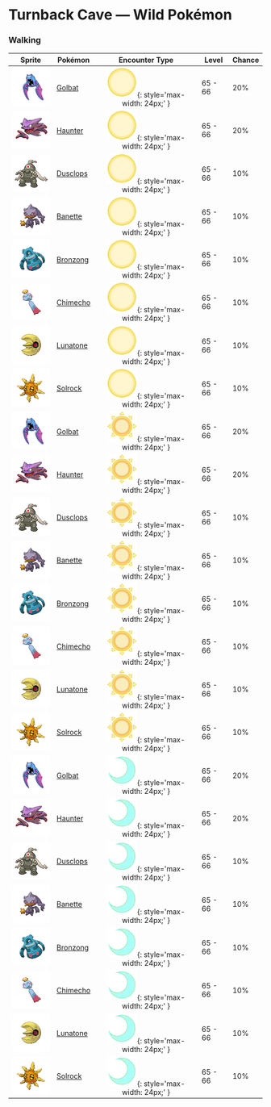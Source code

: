 # Turnback Cave — Wild Pokémon

### Walking

| Sprite | Pokémon | Encounter Type | Level | Chance |
|:------:|---------|:--------------:|-------|--------|
| ![Golbat](../../assets/sprites/golbat/front.gif "Golbat: Its sharp fangs puncture the toughest of hides and have small holes for greedily sucking blood.") | [Golbat](../../pokemon/golbat.md/) | ![Morning](../../assets/encounter_types/morning.png "Morning"){: style='max-width: 24px;' } | 65 - 66 | 20% |
| ![Haunter](../../assets/sprites/haunter/front.gif "Haunter: It likes to lurk in the dark and tap shoulders with a gaseous hand. Its touch causes endless shuddering.") | [Haunter](../../pokemon/haunter.md/) | ![Morning](../../assets/encounter_types/morning.png "Morning"){: style='max-width: 24px;' } | 65 - 66 | 20% |
| ![Dusclops](../../assets/sprites/dusclops/front.gif "Dusclops: It seeks drifting will-o’-the-wisps and sucks them into its empty body. What happens inside is a mystery.") | [Dusclops](../../pokemon/dusclops.md/) | ![Morning](../../assets/encounter_types/morning.png "Morning"){: style='max-width: 24px;' } | 65 - 66 | 10% |
| ![Banette](../../assets/sprites/banette/front.gif "Banette: A doll that became a Pokémon over its grudge from being junked. It seeks the child that disowned it.") | [Banette](../../pokemon/banette.md/) | ![Morning](../../assets/encounter_types/morning.png "Morning"){: style='max-width: 24px;' } | 65 - 66 | 10% |
| ![Bronzong](../../assets/sprites/bronzong/front.gif "Bronzong: It brought rains by opening portals to another world. It was revered as a bringer of plentiful harvests.") | [Bronzong](../../pokemon/bronzong.md/) | ![Morning](../../assets/encounter_types/morning.png "Morning"){: style='max-width: 24px;' } | 65 - 66 | 10% |
| ![Chimecho](../../assets/sprites/chimecho/front.gif "Chimecho: Its cries echo inside its hollow body to emerge as beautiful notes for startling and repelling foes.") | [Chimecho](../../pokemon/chimecho.md/) | ![Morning](../../assets/encounter_types/morning.png "Morning"){: style='max-width: 24px;' } | 65 - 66 | 10% |
| ![Lunatone](../../assets/sprites/lunatone/front.gif "Lunatone: Because it turns active on nights of the full moon, it is said to have some link to the lunar phases.") | [Lunatone](../../pokemon/lunatone.md/) | ![Morning](../../assets/encounter_types/morning.png "Morning"){: style='max-width: 24px;' } | 65 - 66 | 10% |
| ![Solrock](../../assets/sprites/solrock/front.gif "Solrock: A new Pokémon species, rumored to be from the sun. It gives off light while spinning.") | [Solrock](../../pokemon/solrock.md/) | ![Morning](../../assets/encounter_types/morning.png "Morning"){: style='max-width: 24px;' } | 65 - 66 | 10% |
| ![Golbat](../../assets/sprites/golbat/front.gif "Golbat: Its sharp fangs puncture the toughest of hides and have small holes for greedily sucking blood.") | [Golbat](../../pokemon/golbat.md/) | ![Day](../../assets/encounter_types/day.png "Day"){: style='max-width: 24px;' } | 65 - 66 | 20% |
| ![Haunter](../../assets/sprites/haunter/front.gif "Haunter: It likes to lurk in the dark and tap shoulders with a gaseous hand. Its touch causes endless shuddering.") | [Haunter](../../pokemon/haunter.md/) | ![Day](../../assets/encounter_types/day.png "Day"){: style='max-width: 24px;' } | 65 - 66 | 20% |
| ![Dusclops](../../assets/sprites/dusclops/front.gif "Dusclops: It seeks drifting will-o’-the-wisps and sucks them into its empty body. What happens inside is a mystery.") | [Dusclops](../../pokemon/dusclops.md/) | ![Day](../../assets/encounter_types/day.png "Day"){: style='max-width: 24px;' } | 65 - 66 | 10% |
| ![Banette](../../assets/sprites/banette/front.gif "Banette: A doll that became a Pokémon over its grudge from being junked. It seeks the child that disowned it.") | [Banette](../../pokemon/banette.md/) | ![Day](../../assets/encounter_types/day.png "Day"){: style='max-width: 24px;' } | 65 - 66 | 10% |
| ![Bronzong](../../assets/sprites/bronzong/front.gif "Bronzong: It brought rains by opening portals to another world. It was revered as a bringer of plentiful harvests.") | [Bronzong](../../pokemon/bronzong.md/) | ![Day](../../assets/encounter_types/day.png "Day"){: style='max-width: 24px;' } | 65 - 66 | 10% |
| ![Chimecho](../../assets/sprites/chimecho/front.gif "Chimecho: Its cries echo inside its hollow body to emerge as beautiful notes for startling and repelling foes.") | [Chimecho](../../pokemon/chimecho.md/) | ![Day](../../assets/encounter_types/day.png "Day"){: style='max-width: 24px;' } | 65 - 66 | 10% |
| ![Lunatone](../../assets/sprites/lunatone/front.gif "Lunatone: Because it turns active on nights of the full moon, it is said to have some link to the lunar phases.") | [Lunatone](../../pokemon/lunatone.md/) | ![Day](../../assets/encounter_types/day.png "Day"){: style='max-width: 24px;' } | 65 - 66 | 10% |
| ![Solrock](../../assets/sprites/solrock/front.gif "Solrock: A new Pokémon species, rumored to be from the sun. It gives off light while spinning.") | [Solrock](../../pokemon/solrock.md/) | ![Day](../../assets/encounter_types/day.png "Day"){: style='max-width: 24px;' } | 65 - 66 | 10% |
| ![Golbat](../../assets/sprites/golbat/front.gif "Golbat: Its sharp fangs puncture the toughest of hides and have small holes for greedily sucking blood.") | [Golbat](../../pokemon/golbat.md/) | ![Night](../../assets/encounter_types/night.png "Night"){: style='max-width: 24px;' } | 65 - 66 | 20% |
| ![Haunter](../../assets/sprites/haunter/front.gif "Haunter: It likes to lurk in the dark and tap shoulders with a gaseous hand. Its touch causes endless shuddering.") | [Haunter](../../pokemon/haunter.md/) | ![Night](../../assets/encounter_types/night.png "Night"){: style='max-width: 24px;' } | 65 - 66 | 20% |
| ![Dusclops](../../assets/sprites/dusclops/front.gif "Dusclops: It seeks drifting will-o’-the-wisps and sucks them into its empty body. What happens inside is a mystery.") | [Dusclops](../../pokemon/dusclops.md/) | ![Night](../../assets/encounter_types/night.png "Night"){: style='max-width: 24px;' } | 65 - 66 | 10% |
| ![Banette](../../assets/sprites/banette/front.gif "Banette: A doll that became a Pokémon over its grudge from being junked. It seeks the child that disowned it.") | [Banette](../../pokemon/banette.md/) | ![Night](../../assets/encounter_types/night.png "Night"){: style='max-width: 24px;' } | 65 - 66 | 10% |
| ![Bronzong](../../assets/sprites/bronzong/front.gif "Bronzong: It brought rains by opening portals to another world. It was revered as a bringer of plentiful harvests.") | [Bronzong](../../pokemon/bronzong.md/) | ![Night](../../assets/encounter_types/night.png "Night"){: style='max-width: 24px;' } | 65 - 66 | 10% |
| ![Chimecho](../../assets/sprites/chimecho/front.gif "Chimecho: Its cries echo inside its hollow body to emerge as beautiful notes for startling and repelling foes.") | [Chimecho](../../pokemon/chimecho.md/) | ![Night](../../assets/encounter_types/night.png "Night"){: style='max-width: 24px;' } | 65 - 66 | 10% |
| ![Lunatone](../../assets/sprites/lunatone/front.gif "Lunatone: Because it turns active on nights of the full moon, it is said to have some link to the lunar phases.") | [Lunatone](../../pokemon/lunatone.md/) | ![Night](../../assets/encounter_types/night.png "Night"){: style='max-width: 24px;' } | 65 - 66 | 10% |
| ![Solrock](../../assets/sprites/solrock/front.gif "Solrock: A new Pokémon species, rumored to be from the sun. It gives off light while spinning.") | [Solrock](../../pokemon/solrock.md/) | ![Night](../../assets/encounter_types/night.png "Night"){: style='max-width: 24px;' } | 65 - 66 | 10% |


